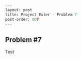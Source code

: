 ```python
---
layout: post
title: Project Euler - Problem 7
post-order: 007
---
```

## Problem #7

Test
